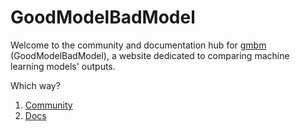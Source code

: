 # GoodModelBadModel

Welcome to the community and documentation hub for [gmbm](https://goodmodelbadmodel.com/) (GoodModelBadModel), a website dedicated to comparing machine learning models' outputs. 

Which way?

1. [Community](community.md)
2. [Docs](http://docs.goodmodelbadmodel.com/)
